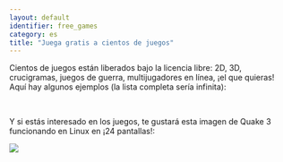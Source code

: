 ```yaml
---
layout: default
identifier: free_games
category: es
title: "Juega gratis a cientos de juegos"
---
```


Cientos de juegos están liberados bajo la licencia libre: 2D, 3D, crucigramas, juegos de guerra, multijugadores en línea, ¡el que quieras! Aquí hay algunos ejemplos (la lista completa sería infinita):

<div id="items">



<br class="clearboth" />


Y si estás interesado en los juegos, te gustará esta imagen de Quake 3 funcionando en Linux en ¡24 pantallas!:

<a href="/img/quake_24_screens.jpg"><img src="/img/quake_24_screens_thumbnail.jpg" /></a>




